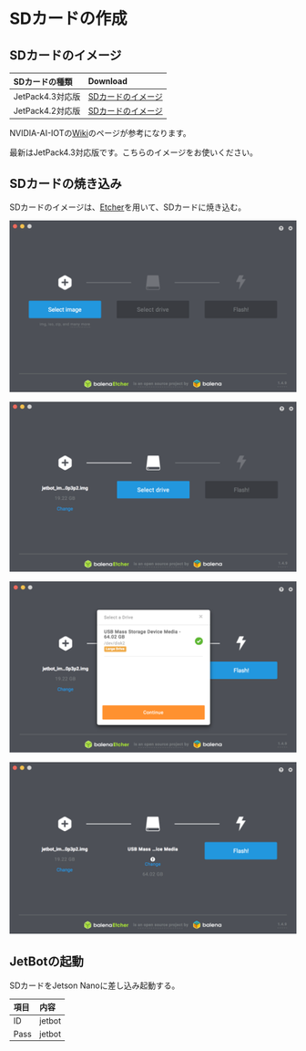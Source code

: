 # SDカードの作成

## SDカードのイメージ　

|SDカードの種類|Download|
|:--|:--|
|JetPack4.3対応版|[SDカードのイメージ](https://drive.google.com/open?id=1G5nw0o3Q6E08xZM99ZfzQAe7-qAXxzHN)|
|JetPack4.2対応版|[SDカードのイメージ](https://drive.google.com/open?id=1GF2D814hkViwluZ5SgNKW56cQu_5Ekt5)|

NVIDIA-AI-IOTの[Wiki](https://github.com/NVIDIA-AI-IOT/jetbot/wiki/software-setup)のページが参考になります。

最新はJetPack4.3対応版です。こちらのイメージをお使いください。

## SDカードの焼き込み

SDカードのイメージは、[Etcher](https://www.balena.io/etcher/)を用いて、SDカードに焼き込む。

![](./img/sd001.png)

![](./img/sd003.png)

![](./img/sd004.png)

![](./img/sd005.png)

## JetBotの起動

SDカードをJetson Nanoに差し込み起動する。

|項目|内容|
|:--|:--|
|ID|jetbot|
|Pass|jetbot|
